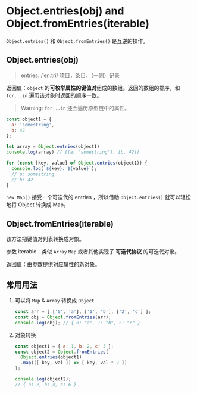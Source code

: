 # Object.entries(obj) and Object.fromEntries(iterable) 

`Object.entries()` 和 `Object.fromEntries()` 是互逆的操作。


## Object.entries(obj)

> entries: /ˈen.tri/ 项目，条目，（一则）记录

返回值：`object` 的**可枚举属性的键值对**组成的数组。返回的数组的排序，和 `for...in` 遍历该对象时返回的顺序一致。

> Warning: 
> `for...in` 还会遍历原型链中的属性。

```javascript
const object1 = {
  a: 'somestring',
  b: 42
};

let array = Object.entries(object1)
console.log(array) // [[a, 'somestring'], [b, 42]]

for (const [key, value] of Object.entries(object1)) {
  console.log(`${key}: ${value}`);
  // a: somestring
  // b: 42
}
```

`new Map()` 接受一个可迭代的 entries ，所以借助 `Object.entries()` 就可以轻松地将 Object 转换成 Map。

## Object.fromEntries(iterable)

该方法把键值对列表转换成对象。

参数 iterable：类似 `Array` `Map` 或者其他实现了 **可迭代协议** 的可迭代对象。

返回值：由参数提供对应属性的新对象。

## 常用用法

1. 可以将 `Map` & `Array` 转换成 `Object`
    ```js
    const arr = [ ['0', 'a'], ['1', 'b'], ['2', 'c'] ];
    const obj = Object.fromEntries(arr);
    console.log(obj); // { 0: "a", 1: "b", 2: "c" }
    ```

2. 对象转换
    ```js
    const object1 = { a: 1, b: 2, c: 3 };
    const object2 = Object.fromEntries(
      Object.entries(object1)
      .map(([ key, val ]) => [ key, val * 2 ])
    );

    console.log(object2);
    // { a: 2, b: 4, c: 6 }
    ```